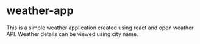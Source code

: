 # weather-app

This is a simple weather application created using react and open weather API.
Weather details can be viewed using city name.
